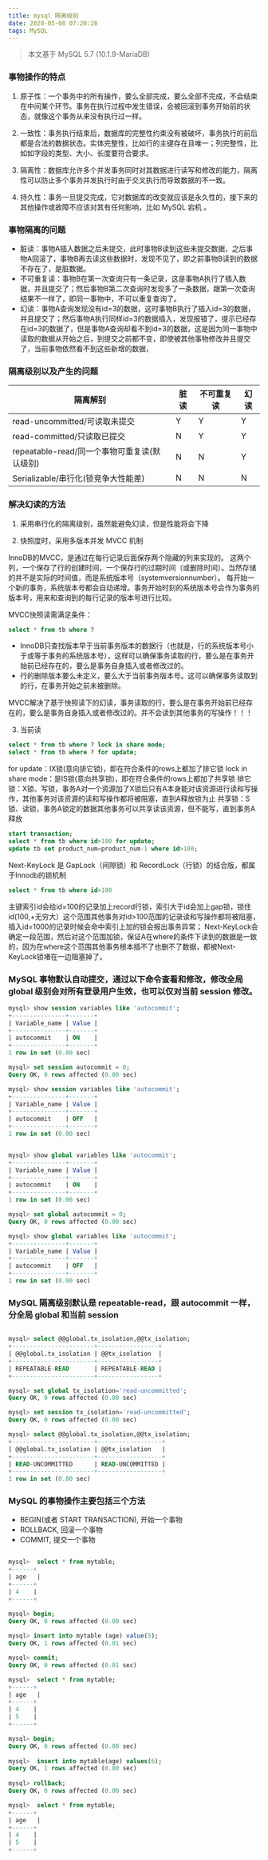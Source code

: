 ```yaml
---
title: mysql 隔离级别
date: 2020-05-08 07:20:28
tags: MySQL
---
```


> 本文基于 MySQL 5.7 (10.1.9-MariaDB)

<!-- more -->


### 事物操作的特点
1. 原子性：一个事务中的所有操作，要么全部完成，要么全部不完成，不会结束在中间某个环节。事务在执行过程中发生错误，会被回滚到事务开始前的状态，就像这个事务从来没有执行过一样。

2. 一致性：事务执行结束后，数据库的完整性约束没有被破坏，事务执行的前后都是合法的数据状态。实体完整性，比如行的主键存在且唯一；列完整性，比如如字段的类型、大小、长度要符合要求。

3. 隔离性：数据库允许多个并发事务同时对其数据进行读写和修改的能力，隔离性可以防止多个事务并发执行时由于交叉执行而导致数据的不一致。

4. 持久性：事务一旦提交完成，它对数据库的改变就应该是永久性的，接下来的其他操作或故障不应该对其有任何影响，比如 MySQL 宕机 。


### 事物隔离的问题

- 脏读：事物A插入数据之后未提交，此时事物B读到这些未提交数据，之后事物A回滚了，事物B再去读这些数据时，发现不见了，即之前事物B读到的数据不存在了，是脏数据。
- 不可重复读：事物B在第一次查询只有一条记录，这是事物A执行了插入数据，并且提交了；然后事物B第二次查询时发现多了一条数据，跟第一次查询结果不一样了，即同一事物中，不可以重复查询了。
- 幻读：事物A查询发现没有id=3的数据，这时事物B执行了插入id=3的数据，并且提交了；然后事物A执行同样id=3的数据插入，发现报错了，提示已经存在id=3的数据了，但是事物A查询却看不到id=3的数据，这是因为同一事物中读取的数据从开始之后，到提交之前都不变，即使被其他事物修改并且提交了，当前事物依然看不到这些新增的数据，


### 隔离级别以及产生的问题

隔离解别|	脏读	|不可重复读|	幻读
-|-|-|-
read-uncommitted/可读取未提交|	Y	|Y	|Y
read-committed/只读取已提交|	N|	Y	|Y|
repeatable-read/同一个事物可重复读(默认级别)|	N	|N|	Y
Serializable/串行化(锁竞争大性能差)|	N|	N|	N


### 解决幻读的方法
1. 采用串行化的隔离级别，虽然能避免幻读，但是性能将会下降

2. 快照度时，采用多版本并发 MVCC 机制

InnoDB的MVCC，是通过在每行记录后面保存两个隐藏的列来实现的。
这两个列，一个保存了行的创建时间，一个保存行的过期时间（或删除时间）。当然存储的并不是实际的时间值，而是系统版本号（systemversionnumber）。
每开始一个新的事务，系统版本号都会自动递增。事务开始时刻的系统版本号会作为事务的版本号，用来和查询到的每行记录的版本号进行比较。

MVCC快照读需满足条件：
```sql
select * from tb where ?
```
- InnoDB只查找版本早于当前事务版本的数据行（也就是，行的系统版本号小于或等于事务的系统版本号），这样可以确保事务读取的行，要么是在事务开始前已经存在的，要么是事务自身插入或者修改过的。
- 行的删除版本要么未定义，要么大于当前事务版本号。这可以确保事务读取到的行，在事务开始之前未被删除。

MVCC解决了基于快照读下的幻读，事务读取的行，要么是在事务开始前已经存在的，要么是事务自身插入或者修改过的。并不会读到其他事务的写操作！！！


3. 当前读

```sql
select * from tb where ? lock in share mode;
select * from tb where ? for update;
```

for update：IX锁(意向排它锁)，即在符合条件的rows上都加了排它锁
lock in share mode：是IS锁(意向共享锁)，即在符合条件的rows上都加了共享锁
排它锁：X锁、写锁，事务A对一个资源加了X锁后只有A本身能对该资源进行读和写操作，其他事务对该资源的读和写操作都将被阻塞，直到A释放锁为止
共享锁：S锁、读锁，事务A锁定的数据其他事务可以共享读该资源，但不能写，直到事务A释放


```sql
start transaction;
select * from tb where id>100 for update;
update tb set product_num=product_num-1 where id>100;
``` 


Next-KeyLock 是 GapLock（间隙锁）和 RecordLock（行锁）的结合版，都属于Innodb的锁机制

```sql
select * from tb where id>100
```
主键索引id会给id=100的记录加上record行锁，索引大于id会加上gap锁，锁住id(100,+无穷大）这个范围其他事务对id>100范围的记录读和写操作都将被阻塞，插入id=1000的记录时候会命中索引上加的锁会报出事务异常；
Next-KeyLock会确定一段范围，然后对这个范围加锁，保证A在where的条件下读到的数据是一致的，因为在where这个范围其他事务根本插不了也删不了数据，都被Next-KeyLock锁堵在一边阻塞掉了。


### MySQL 事物默认自动提交，通过以下命令查看和修改，修改全局 global 级别会对所有登录用户生效，也可以仅对当前 session 修改。

```sql
mysql> show session variables like 'autocommit'; 
+---------------+-------+
| Variable_name | Value |
+---------------+-------+
| autocommit    | ON    |
+---------------+-------+
1 row in set (0.00 sec)

mysql> set session autocommit = 0;
Query OK, 0 rows affected (0.00 sec)

mysql> show session variables like 'autocommit'; 
+---------------+-------+
| Variable_name | Value |
+---------------+-------+
| autocommit    | OFF   |
+---------------+-------+
1 row in set (0.00 sec)


mysql> show global variables like 'autocommit'; 
+---------------+-------+
| Variable_name | Value |
+---------------+-------+
| autocommit    | ON    |
+---------------+-------+
1 row in set (0.00 sec)

mysql> set global autocommit = 0;
Query OK, 0 rows affected (0.00 sec)

mysql> show global variables like 'autocommit'; 
+---------------+-------+
| Variable_name | Value |
+---------------+-------+
| autocommit    | OFF   |
+---------------+-------+
1 row in set (0.00 sec)

```

### MySQL 隔离级别默认是 repeatable-read，跟 autocommit 一样，分全局 global 和当前 session 
```sql

mysql> select @@global.tx_isolation,@@tx_isolation;
+-----------------------+-----------------+
| @@global.tx_isolation | @@tx_isolation  |
+-----------------------+-----------------+
| REPEATABLE-READ       | REPEATABLE-READ |
+-----------------------+-----------------+

mysql> set global tx_isolation='read-uncommitted';  
Query OK, 0 rows affected (0.00 sec)

mysql> set session tx_isolation='read-uncommitted';
Query OK, 0 rows affected (0.00 sec)

mysql> select @@global.tx_isolation,@@tx_isolation;
+-----------------------+------------------+
| @@global.tx_isolation | @@tx_isolation   |
+-----------------------+------------------+
| READ-UNCOMMITTED      | READ-UNCOMMITTED |
+-----------------------+------------------+
1 row in set (0.00 sec)

```


### MySQL 的事物操作主要包括三个方法
- BEGIN(或者 START TRANSACTION), 开始一个事物
- ROLLBACK, 回滚一个事物
- COMMIT, 提交一个事物

```sql

mysql>  select * from mytable;
+------+
| age   |
+------+
| 4    |
+------+

mysql> begin;  
Query OK, 0 rows affected (0.00 sec)
 
mysql> insert into mytable (age) value(5);
Query OK, 1 rows affected (0.01 sec)

mysql> commit; 
Query OK, 0 rows affected (0.01 sec)

mysql>  select * from mytable;
+------+
| age   |
+------+
| 4    |
| 5    |
+------+

mysql> begin;   
Query OK, 0 rows affected (0.00 sec)
 
mysql>  insert into mytable(age) values(6);
Query OK, 1 rows affected (0.00 sec)
 
mysql> rollback; 
Query OK, 0 rows affected (0.00 sec)

mysql>  select * from mytable;
+------+
| age   |
+------+
| 4    |
| 5    |
+------+

```


